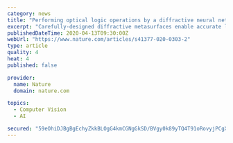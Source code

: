 ```yaml
---
category: news
title: "Performing optical logic operations by a diffractive neural network"
excerpt: "Carefully-designed diffractive metasurfaces enable accurate logical operations for optical computing. Using photons instead of electrons to convey information could reduce energy consumption and increase computing speed."
publishedDateTime: 2020-04-13T09:30:00Z
webUrl: "https://www.nature.com/articles/s41377-020-0303-2"
type: article
quality: 4
heat: 4
published: false

provider:
  name: Nature
  domain: nature.com

topics:
  - Computer Vision
  - AI

secured: "59eOhiDJBgBgEchyZkkBLOgG4kmCGNgGkSD/BVgy0k89yTQ4T91oRovyjPCgXt86fJDjxPRYjP3y+9jJG6zYNjUI5t6b4U6Fpak3A+TMx9Qu2ZJbxLWQXapd5nBUafXR+gCBCFWGcmQDyOvWpni9rCbEeT69LbL4oWPRJb9UKgfoBtowBHhBvSPXr06ffNp2EebepA468/DUAFwvsfVyEReRHVrACp2ltarXY71JM43/9i3J281SmgKqPaBqIdmbJnJHDCHKdvxNVOfdfcCqozuNv8YpI/sXGYA+b1FKcLJv29QOogJ2Tfz0DceJ5sEOx1a4MrK2XP2ox8g7UzYKI3t4hE6V2wU60v9CvWg9FyJLBDsJw/53yS8OoKrXo1gjm1f0u9L4/+AjHU5YJKFdsMLwsen6GExwZk9RBkqUbFCoPndFsy9qZzEFESyMkz7Kw/GbBxAZdKXGDX+djNgbGvQcsgczBZpbQ0bvuFxWhLE=;toWhkw4XS6piuXg3lZ+V/w=="
---
```


